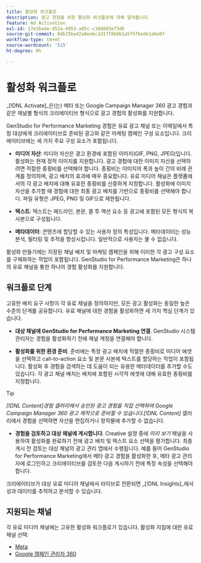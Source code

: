 ```yaml
---
title: 활성화 워크플로
description: 광고 경험을 위한 활성화 워크플로에 대해 알아봅니다.
feature: Ad Activation
exl-id: 17e1bade-d52a-4953-a85c-c10d093e73d6
source-git-commit: 8db25ba42a8eebc2d17f8b8b1a5f5fbede1a6e0f
workflow-type: tm+mt
source-wordcount: '515'
ht-degree: 0%

---
```


# 활성화 워크플로

_[!DNL Activate]_은(는) 메타 또는 Google Campaign Manager 360 광고 경험과 같은 채널별 형식의 크리에이티브 형식으로 광고 경험의 활성화를 지원합니다.

GenStudio for Performance Marketing 경험은 유료 광고 채널 또는 이메일에서 특정 대상에게 크리에이티브로 준비된 광고와 같은 마케팅 캠페인 구성 요소입니다. 크리에이티브에는 세 가지 주요 구성 요소가 포함됩니다.

* **미디어 자산**: 미디어 자산은 광고 환경에 포함된 이미지(GIF, PNG, JPEG)입니다. 활성화는 현재 정적 이미지를 지원합니다.
광고 경험에 대한 이미지 자산을 선택하려면 적절한 종횡비를 선택해야 합니다. 종횡비는 이미지의 폭과 높이 간의 비례 관계를 정의하며, 광고 배치의 효과에 매우 중요합니다. 유료 미디어 채널은 플랫폼에서의 각 광고 배치에 대해 유효한 종횡비를 신중하게 지정합니다. 활성화에 이미지 자산을 추가할 때 경험에 대한 최종 광고 배치를 기반으로 종횡비를 선택해야 합니다. 파일 유형은 JPEG, PNG 및 GIF으로 제한됩니다.

* **텍스트**: 텍스트는 헤드라인, 본문, 콜 투 액션 요소 등 광고에 포함된 모든 형식의 복사본으로 구성됩니다.

* **메타데이터**: 콘텐츠에 할당할 수 있는 사용자 정의 특성입니다. 메타데이터는 성능 분석, 필터링 및 추적을 향상시킵니다. 일반적으로 사용자는 볼 수 없습니다.

활성화 만들기에는 지정된 채널 배치 및 마케팅 캠페인을 위해 이러한 각 광고 구성 요소를 구체화하는 작업이 포함됩니다. GenStudio for Performance Marketing은 하나의 유료 채널을 통한 하나의 경험 활성화를 지원합니다.

## 워크플로 단계

고유한 배치 요구 사항이 각 유료 채널을 정의하지만, 모든 광고 활성화는 동일한 높은 수준의 단계를 공유합니다. 유료 채널에 대한 경험을 활성화하면 세 가지 핵심 단계가 있습니다.

* **대상 채널에 GenStudio for Performance Marketing 연결**. GenStudio 시스템 관리자는 경험을 활성화하기 전에 채널 계정을 연결해야 합니다.

* **활성화를 위한 환경 준비**. 준비에는 특정 광고 배치에 적절한 종횡비로 미디어 에셋을 선택하고 call-to-action 요소 및 본문 사본에 텍스트를 할당하는 작업이 포함됩니다. 활성화 후 경험을 검색하는 데 도움이 되는 유용한 메타데이터를 추가할 수도 있습니다. 각 광고 채널 배치는 배치에 포함된 시각적 에셋에 대해 유효한 종횡비를 지정합니다.

>[!TIP]
>
>_[!DNL Content]_경험 갤러리에서 승인된 광고 경험을 직접 선택하여 Google Campaign Manager 360 광고 제작으로 준비할 수 있습니다._[!DNL Content]_ 갤러리에서 경험을 선택하면 자산을 편집하거나 창작물에 추가할 수 없습니다.

* **경험을 검토하고 대상 채널에 게시합니다**. Creative 설정 중에 _미리 보기_ 패널을 사용하여 활성화를 완료하기 전에 광고 배치 및 텍스트 요소 선택을 평가합니다. 최종 게시 전 검토는 대상 채널의 광고 관리 앱에서 수행됩니다. 예를 들어 GenStudio for Performance Marketing에서 메타 광고 경험을 활성화한 후, 메타 광고 관리자에 로그인하고 크리에이티브를 검토한 다음 게시하기 전에 특정 속성을 선택해야 합니다.

크리에이티브가 대상 유료 미디어 채널에서 라이브로 전환되면 _[!DNL Insights]_에서 성과 데이터를 추적하고 분석할 수 있습니다.

## 지원되는 채널

각 유료 미디어 채널에는 고유한 활성화 워크플로가 있습니다. 활성화 지침에 대한 유료 채널 선택:

* [Meta](activate-meta-ad.md)
* [Google 캠페인 관리자 360](activate-cm360-ad.md)
